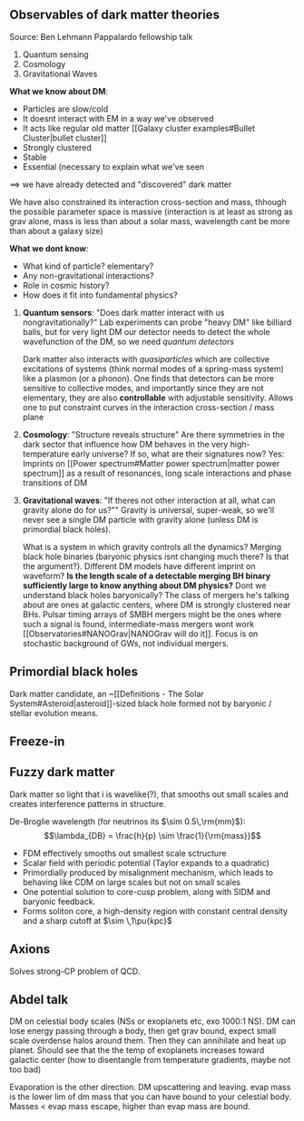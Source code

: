 ## Observables of dark matter theories
Source: Ben Lehmann Pappalardo fellowship talk
1. Quantum sensing
2. Cosmology
3. Gravitational Waves

**What we know about DM**:
- Particles are slow/cold
- It doesnt interact with EM in a way we've observed
- It acts like regular old matter [[Galaxy cluster examples#Bullet Cluster|bullet cluster]]
- Strongly clustered
- Stable
- Essential (necessary to explain what we've seen

$\implies$ we have already detected and "discovered" dark matter

We have also constrained its interaction cross-section and mass, thhough the possible parameter space is massive (interaction is at least as strong as grav alone, mass is less than about a solar mass, wavelength cant be more than about a galaxy size)

**What we dont know**:
- What kind of particle? elementary?
- Any non-gravitational interactions?
- Role in cosmic history?
- How does it fit into fundamental physics?

1. **Quantum sensors**: "Does dark matter interact with us nongravitationally?"
   Lab experiments can probe "heavy DM" like billiard balls, but for very light DM our detector needs to detect the whole wavefunction of the DM, so we need *quantum detectors*
   
   Dark matter also interacts with *quasiparticles* which are collective excitations of systems (think normal modes of a spring-mass system) like a plasmon (or a phonon). One finds that detectors can be more sensitive to collective modes, and importantly since they are not elementary, they are also **controllable** with adjustable sensitivity. Allows one to put constraint curves in the interaction cross-section / mass plane

2. **Cosmology**: "Structure reveals structure"
   Are there symmetries in the dark sector that influence how DM behaves in the very high-temperature early universe? If so, what are their signatures now? Yes: Imprints on [[Power spectrum#Matter power spectrum|matter power spectrum]] as a result of resonances, long scale interactions and phase transitions of DM

3. **Gravitational waves**: "If theres not other interaction at all, what can gravity alone do for us?""
   Gravity is universal, super-weak, so we'll never see a single DM particle with gravity alone (unless DM is primordial black holes).
   
   What is a system in which gravity controls all the dynamics? Merging black hole binaries (baryonic physics isnt changing much there? Is that the argument?). Different DM models have different imprint on waveform? **Is the length scale of a detectable merging BH binary sufficiently large to know anything about DM physics?** Dont we understand black holes baryonically? The class of mergers he's talking about are ones at galactic centers, where DM is strongly clustered near BHs. Pulsar timing arrays of SMBH mergers might be the ones where such a signal is found, intermediate-mass mergers wont work [[Observatories#NANOGrav|NANOGrav will do it]]. Focus is on stochastic background of GWs, not individual mergers. 


## Primordial black holes
Dark matter candidate, an ~[[Definitions - The Solar System#Asteroid|asteroid]]-sized black hole formed not by baryonic / stellar evolution means.


## Freeze-in


## Fuzzy dark matter
Dark matter so light that i is wavelike(?), that smooths out small scales and creates interference patterns in structure.

De-Broglie wavelength (for neutrinos its $\sim 0.5\,\rm{mm}$):$$\lambda_{DB} = \frac{h}{p} \sim \frac{1}{\rm{mass}}$$
- FDM effectively smooths out smallest scale sctructure
- Scalar field with periodic potential (Taylor expands to a quadratic)
- Primordially produced by misalignment mechanism, which leads to behaving like CDM on large scales but not on small scales
- One potential solution to core-cusp problem, along with SIDM and baryonic feedback.
- Forms soliton core, a high-density region with constant central density and a sharp cutoff at $\sim \,1\pu{kpc}$ 


## Axions
Solves strong-CP problem of QCD.


## Abdel talk
DM on celestial body scales (NSs or exoplanets etc, exo 1000:1 NS). DM can lose energy passing through a body, then get grav bound, expect small scale overdense halos around them. Then they can annihilate and heat up planet. Should see that the the temp of exoplanets increases toward galactic center (how to disentangle from temperature gradients, maybe not too bad)

Evaporation is the other direction. DM upscattering and leaving. evap mass is the lower lim of dm mass that you can have bound to your celestial body. Masses < evap mass escape, higher than evap mass are bound.